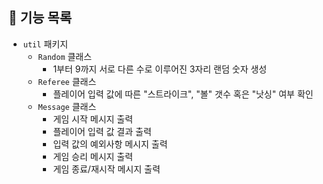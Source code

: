 ## 📝 기능 목록

* `util` 패키지
  * `Random` 클래스
    * 1부터 9까지 서로 다른 수로 이루어진 3자리 랜덤 숫자 생성
  * `Referee` 클래스
    * 플레이어 입력 값에 따른 "스트라이크", "볼" 갯수 혹은 "낫싱" 여부 확인
  * `Message` 클래스
    * 게임 시작 메시지 출력
    * 플레이어 입력 값 결과 출력
    * 입력 값의 예외사항 메시지 출력
    * 게임 승리 메시지 출력
    * 게임 종료/재시작 메시지 출력